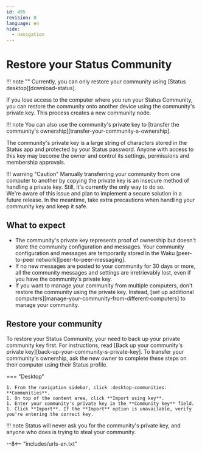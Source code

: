 ```yaml
---
id: 495
revision: 0
language: en
hide:
  - navigation
---
```


# Restore your Status Community

!!! note ""
    Currently, you can only restore your community using [Status desktop][download-status].

If you lose access to the computer where you run your Status Community, you can restore the community onto another device using the community's private key. This process creates a new community node.

!!! note
    You can also use the community's private key to [transfer the community's ownership][transfer-your-community-s-ownership].

The community's private key is a large string of characters stored in the Status app and protected by your Status password. Anyone with access to this key may become the owner and control its settings, permissions and membership approvals.

!!! warning "Caution"
    Manually transferring your community from one computer to another by copying the private key is an insecure method of handling a private key. Still, it's currently the only way to do so.</br>
    We're aware of this issue and plan to implement a secure solution in a future release. In the meantime, take extra precautions when handling your community key and keep it safe.

## What to expect

- The community's private key represents proof of ownership but doesn't store the community configuration and messages. Your community configuration and messages are temporarily stored in the Waku [peer-to-peer network][peer-to-peer-messaging].
- If no new messages are posted to your community for 30 days or more, all the community messages and settings are irretrievably lost, even if you have the community's private key.
- If you want to manage your community from multiple computers, don't restore the community using the private key. Instead, [set up additional computers][manage-your-community-from-different-computers] to manage your community.

## Restore your community

To restore your Status Community, your need to back up your private community key first. For instructions, read [Back up your community's private key][back-up-your-community-s-private-key]. To transfer your community's ownership, ask the new owner to complete these steps on their computer using their Status profile.

=== "Desktop"

    1. From the navigation sidebar, click :desktop-communities: **Communities**.
    1. On top of the content area, click **Import using key**.
    1. Enter your community's private key in the **Community key** field.
    1. Click **Import**. If the **Import** option is unavailable, verify you're entering the correct key.

!!! note
    Status will never ask you for the community's private key, and anyone who does is trying to steal your community.

--8<-- "includes/urls-en.txt"
